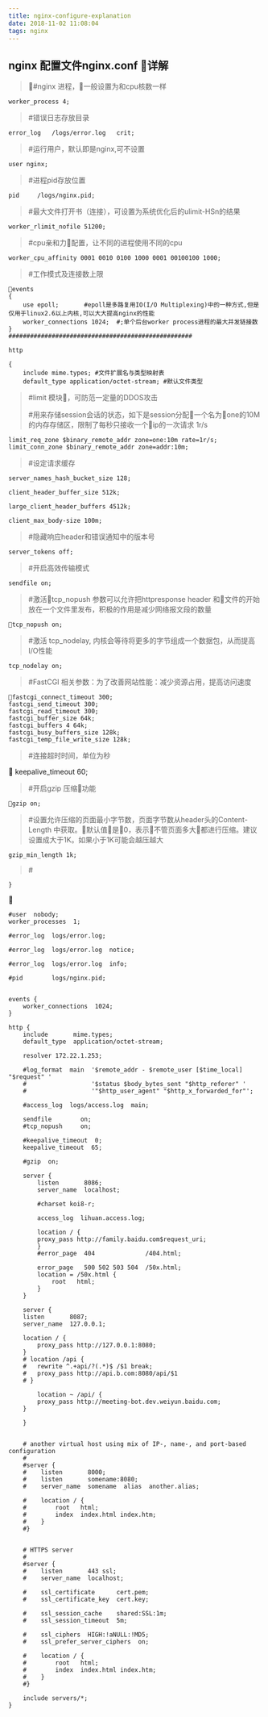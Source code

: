 ```yaml
---
title: nginx-configure-explanation
date: 2018-11-02 11:08:04
tags: nginx
---
```


## nginx 配置文件nginx.conf 详解

> #nginx 进程，一般设置为和cpu核数一样

```
worker_process 4;
```

> \#错误日志存放目录

```
error_log   /logs/error.log   crit;
```

> \#运行用户，默认即是nginx,可不设置

```
user nginx;
```

> \#进程pid存放位置

```
pid     /logs/nginx.pid;
```

> \#最大文件打开书（连接），可设置为系统优化后的ulimit-HSn的结果

```
worker_rlimit_nofile 51200;
```

> \#cpu亲和力配置，让不同的进程使用不同的cpu

```
worker_cpu_affinity 0001 0010 0100 1000 0001 00100100 1000;
```

> \#工作模式及连接数上限

```shell
events 
{
    use epoll;       #epoll是多路复用IO(I/O Multiplexing)中的一种方式,但是仅用于linux2.6以上内核,可以大大提高nginx的性能
    worker_connections 1024;  #;单个后台worker process进程的最大并发链接数
}
###################################################

http

{
    include mime.types; #文件扩展名与类型映射表
    default_type application/octet-stream; #默认文件类型
```

> \#limit 模块，可防范一定量的DDOS攻击
>
> \#用来存储session会话的状态，如下是session分配一个名为one的10M的内存存储区，限制了每秒只接收一个ip的一次请求 1r/s

```shell
limit_req_zone $binary_remote_addr zone=one:10m rate=1r/s;
limit_conn_zone $binary_remote_addr zone=addr:10m;
```

> \#设定请求缓存

```shell
server_names_hash_bucket_size 128;

client_header_buffer_size 512k;

large_client_header_buffers 4512k;

client_max_body-size 100m;
```

> \#隐藏响应header和错误通知中的版本号

```shell
server_tokens off;
```

> \#开启高效传输模式

```shell
sendfile on;
```

> \#激活tcp_nopush 参数可以允许把httpresponse header 和文件的开始放在一个文件里发布，积极的作用是减少网络报文段的数量

```shell
tcp_nopush on;
```

> \#激活
> tcp_nodelay, 内核会等待将更多的字节组成一个数据包，从而提高I/O性能

```shell
tcp_nodelay on;
```

> \#FastCGI 相关参数：为了改善网站性能：减少资源占用，提高访问速度

```shell
fastcgi_connect_timeout 300;
fastcgi_send_timeout 300;
fastcgi_read_timeout 300;
fastcgi_buffer_size 64k;
fastcgi_buffers 4 64k;
fastcgi_busy_buffers_size 128k;
fastcgi_temp_file_write_size 128k;
```

> \#连接超时时间，单位为秒

 keepalive_timeout 60;

> \#开启gzip 压缩功能

```shell
gzip on;
```

> \#设置允许压缩的页面最小字节数，页面字节数从header头的Content-Length 中获取。默认值是0，表示不管页面多大都进行压缩。建议设置成大于1K。如果小于1K可能会越压越大

```shell
gzip_min_length 1k;
```

> \#

```shell
}
```



```shell
#user  nobody;
worker_processes  1;

#error_log  logs/error.log;

#error_log  logs/error.log  notice;

#error_log  logs/error.log  info;

#pid        logs/nginx.pid;


events {
    worker_connections  1024;
}

http {
    include       mime.types;
    default_type  application/octet-stream;

    resolver 172.22.1.253;

    #log_format  main  '$remote_addr - $remote_user [$time_local] "$request" '
    #                  '$status $body_bytes_sent "$http_referer" '
    #                  '"$http_user_agent" "$http_x_forwarded_for"';

    #access_log  logs/access.log  main;

    sendfile        on;
    #tcp_nopush     on;

    #keepalive_timeout  0;
    keepalive_timeout  65;

    #gzip  on;

    server {
        listen       8086;
        server_name  localhost;

        #charset koi8-r;

        access_log  lihuan.access.log;

        location / {
	    proxy_pass http://family.baidu.com$request_uri;
        }
        #error_page  404              /404.html;

        error_page   500 502 503 504  /50x.html;
        location = /50x.html {
            root   html;
        }
    }

    server {
	listen       8087;
	server_name  127.0.0.1;

	location / {
	    proxy_pass http://127.0.0.1:8080;
	}
	# location /api {
	#	rewrite ^.+api/?(.*)$ /$1 break;
	#	proxy_pass http://api.b.com:8080/api/$1
	# }

        location ~ /api/ {
	    proxy_pass http://meeting-bot.dev.weiyun.baidu.com;
	}

    }


    # another virtual host using mix of IP-, name-, and port-based configuration
    #
    #server {
    #    listen       8000;
    #    listen       somename:8080;
    #    server_name  somename  alias  another.alias;

    #    location / {
    #        root   html;
    #        index  index.html index.htm;
    #    }
    #}


    # HTTPS server
    #
    #server {
    #    listen       443 ssl;
    #    server_name  localhost;

    #    ssl_certificate      cert.pem;
    #    ssl_certificate_key  cert.key;

    #    ssl_session_cache    shared:SSL:1m;
    #    ssl_session_timeout  5m;

    #    ssl_ciphers  HIGH:!aNULL:!MD5;
    #    ssl_prefer_server_ciphers  on;

    #    location / {
    #        root   html;
    #        index  index.html index.htm;
    #    }
    #}

    include servers/*;
}
```